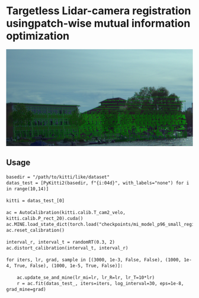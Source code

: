 # Targetless Lidar-camera registration usingpatch-wise mutual information optimization

![](/teaser.PNG)

## Usage
    basedir = "/path/to/kitti/like/dataset"
    datas_test = [PyKitti2(basedir, f"{i:04d}", with_labels="none") for i in range(10,14)]
    
    kitti = datas_test_[0]
    
    ac = AutoCalibration(kitti.calib.T_cam2_velo, kitti.calib.P_rect_20).cuda()
    ac.MINE.load_state_dict(torch.load("checkpoints/mi_model_p96_small_registered_3999.pth.tar))
    ac.reset_calibration()
    
    interval_r, interval_t = randomRT(0.3, 2)
    ac.distort_calibration(interval_t, interval_r)
            
    for iters, lr, grad, sample in [(3000, 1e-3, False, False), (1000, 1e-4, True, False), (1000, 1e-5, True, False)]:

        ac.update_se_and_mine(lr_mi=lr, lr_R=lr, lr_T=10*lr)
        r = ac.fit(datas_test_, iters=iters, log_interval=30, eps=1e-8, grad_mine=grad)